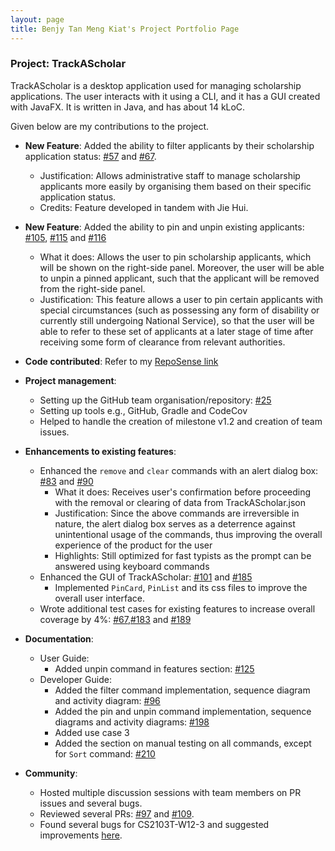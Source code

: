```yaml
---
layout: page
title: Benjy Tan Meng Kiat's Project Portfolio Page
---
```


### Project: TrackAScholar

TrackAScholar is a desktop application used for managing scholarship applications.
The user interacts with it using a CLI, and it has a GUI created with JavaFX.
It is written in Java, and has about 14 kLoC.

Given below are my contributions to the project.

* **New Feature**: Added the ability to filter applicants by their scholarship application status: [#57](https://github.com/AY2223S1-CS2103T-W10-3/tp/pull/57) and [#67](https://github.com/AY2223S1-CS2103T-W10-3/tp/pull/67).
    * Justification: Allows administrative staff to manage scholarship applicants more easily by organising them based on their specific application status.
    * Credits: Feature developed in tandem with Jie Hui.

* **New Feature**: Added the ability to pin and unpin existing applicants: [#105](https://github.com/AY2223S1-CS2103T-W10-3/tp/pull/105), [#115](https://github.com/AY2223S1-CS2103T-W10-3/tp/pull/115) and [#116](https://github.com/AY2223S1-CS2103T-W10-3/tp/pull/116)
    * What it does: Allows the user to pin scholarship applicants, which will be shown on the right-side panel.
    Moreover, the user will be able to unpin a pinned applicant, such that the applicant will be removed from the right-side panel.
    * Justification: This feature allows a user to pin certain applicants with special circumstances (such as possessing any form of disability or currently still undergoing National Service), 
    so that the user will be able to refer to these set of applicants at a later stage of time after receiving some form of clearance from relevant authorities.

* **Code contributed**: Refer to my [RepoSense link](https://nus-cs2103-ay2223s1.github.io/tp-dashboard/?search=benjy&sort=groupTitle&sortWithin=title&timeframe=commit&mergegroup=AY2223S1-CS2103T-W10-3%2Ftp%5Bmaster%5D&groupSelect=groupByRepos&breakdown=true&checkedFileTypes=docs~functional-code~test-code~other&since=2022-09-16&isTabOnMergedGroup=true&tabOpen=true&tabType=authorship&tabAuthor=benjytan45678&tabRepo=AY2223S1-CS2103T-W10-3%2Ftp%5Bmaster%5D&authorshipIsMergeGroup=true&authorshipFileTypes=docs~functional-code~test-code~other&authorshipIsBinaryFileTypeChecked=false&authorshipIsIgnoredFilesChecked=false)

* **Project management**:
  * Setting up the GitHub team organisation/repository: [#25](https://github.com/nus-cs2103-AY2223S1/tp/pull/25)
  * Setting up tools e.g., GitHub, Gradle and CodeCov
  * Helped to handle the creation of milestone v1.2 and creation of team issues.

* **Enhancements to existing features**: 
  * Enhanced the `remove` and `clear` commands with an alert dialog box: [#83](https://github.com/AY2223S1-CS2103T-W10-3/tp/pull/83/files) and [#90](https://github.com/AY2223S1-CS2103T-W10-3/tp/pull/90)
    * What it does: Receives user's confirmation before proceeding with the removal or clearing of data from TrackAScholar.json
    * Justification: Since the above commands are irreversible in nature, the alert dialog box serves as a deterrence against unintentional usage of the commands, thus improving the overall experience of the product for the user
    * Highlights: Still optimized for fast typists as the prompt can be answered using keyboard commands
  * Enhanced the GUI of TrackAScholar: [#101](https://github.com/AY2223S1-CS2103T-W10-3/tp/pull/101/files) and [#185](https://github.com/AY2223S1-CS2103T-W10-3/tp/pull/185)
    * Implemented `PinCard`, `PinList` and its css files to improve the overall user interface.
  * Wrote additional test cases for existing features to increase overall coverage by 4%: [#67](https://github.com/AY2223S1-CS2103T-W10-3/tp/pull/67),[#183](https://github.com/AY2223S1-CS2103T-W10-3/tp/pull/183) and [#189](https://github.com/AY2223S1-CS2103T-W10-3/tp/pull/189)

* **Documentation**: 
  * User Guide: 
    * Added unpin command in features section: [#125](https://github.com/AY2223S1-CS2103T-W10-3/tp/pull/125)
  * Developer Guide: 
    * Added the filter command implementation, sequence diagram and activity diagram: [#96](https://github.com/AY2223S1-CS2103T-W10-3/tp/pull/96)
    * Added the pin and unpin command implementation, sequence diagrams and activity diagrams: [#198](https://github.com/AY2223S1-CS2103T-W10-3/tp/pull/198)
    * Added use case 3
    * Added the section on manual testing on all commands, except for `Sort` command: [#210](https://github.com/AY2223S1-CS2103T-W10-3/tp/pull/210)

* **Community**: 
  * Hosted multiple discussion sessions with team members on PR issues and several bugs.
  * Reviewed several PRs: [#97](https://github.com/AY2223S1-CS2103T-W10-3/tp/pull/97)
    and [#109](https://github.com/AY2223S1-CS2103T-W10-3/tp/pull/109).
  * Found several bugs for CS2103T-W12-3 and suggested improvements [here](https://github.com/benjytan45678/ped/issues).

